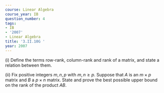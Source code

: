 ```yaml
---
course: Linear Algebra
course_year: IB
question_number: 4
tags:
- IB
- '2007'
- Linear Algebra
title: '3.II.10G '
year: 2007
---
```



(i) Define the terms row-rank, column-rank and rank of a matrix, and state a relation between them.

(ii) Fix positive integers $m, n, p$ with $m, n \geqslant p$. Suppose that $A$ is an $m \times p$ matrix and $B$ a $p \times n$ matrix. State and prove the best possible upper bound on the rank of the product $A B$.